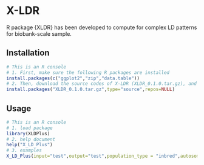 # X-LDR
R package {XLDR} has been developed to compute for complex LD patterns for biobank-scale sample.

## Installation

```r
# This is an R console
# 1. First, make sure the following R packages are installed
install.packages(c("ggplot2","zip","data.table"))
# 2. Then, download the source codes of X-LDR (XLDR_0.1.0.tar.gz), and install it.
install.packages("XLDR_0.1.0.tar.gz",type="source",repos=NULL)
```

## Usage
```r
# This is an R console
# 1. load package
library(XLDPlus)
# 2. help document 
help("X_LD_Plus")
# 3. examples
X_LD_Plus(input="test",output="test",population_type = "inbred",autosome=5,B=100)
```
